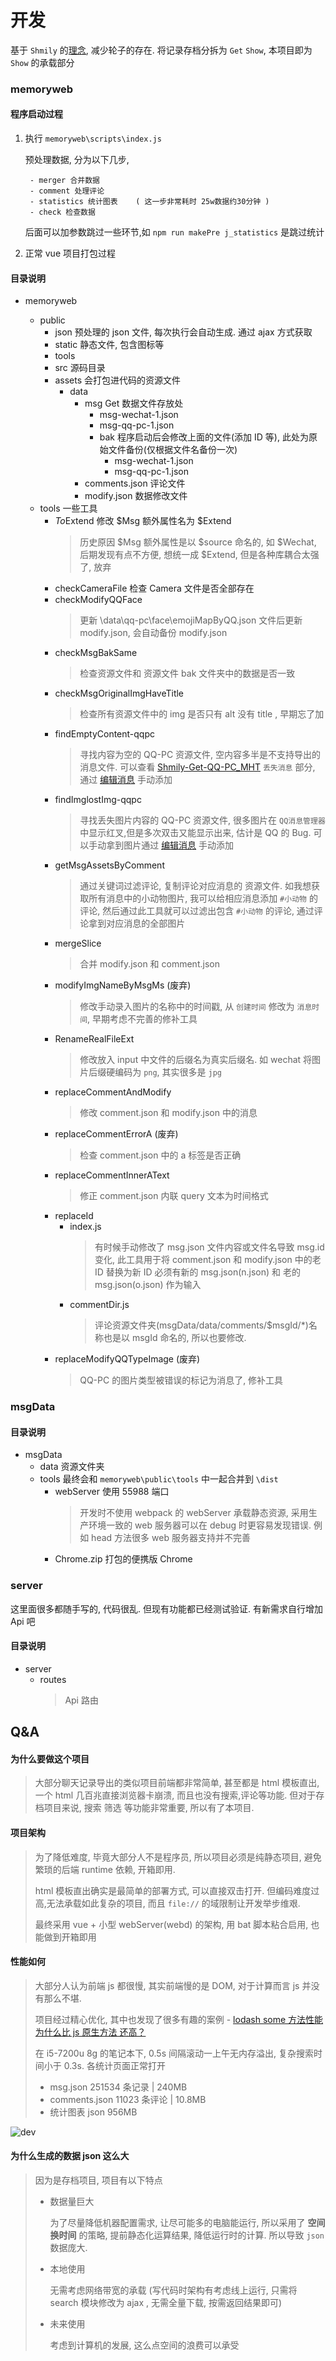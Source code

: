 # 开发

基于 `Shmily` 的[理念](https://lqzh.me/Shmily/guide/concept.html), 减少轮子的存在. 将记录存档分拆为 `Get` `Show`, 本项目即为 `Show` 的承载部分

### memoryweb

#### 程序启动过程

1.  执行 `memoryweb\scripts\index.js`

    预处理数据, 分为以下几步,

         - merger 合并数据
         - comment 处理评论
         - statistics 统计图表    ( 这一步非常耗时 25w数据约30分钟 )
         - check 检查数据

    后面可以加参数跳过一些环节,如 `npm run makePre j_statistics` 是跳过统计

2.  正常 vue 项目打包过程

#### 目录说明

-   memoryweb

    -   public
        -   json 预处理的 json 文件, 每次执行会自动生成. 通过 ajax 方式获取
        -   static 静态文件, 包含图标等
        -   tools
        -   src 源码目录
        -   assets 会打包进代码的资源文件
            -   data
                -   msg Get 数据文件存放处
                    -   msg-wechat-1.json
                    -   msg-qq-pc-1.json
                    -   bak 程序启动后会修改上面的文件(添加 ID 等), 此处为原始文件备份(仅根据文件名备份一次)
                        -   msg-wechat-1.json
                        -   msg-qq-pc-1.json
                -   comments.json 评论文件
                -   modify.json 数据修改文件
    -   tools 一些工具
        -   $To$Extend 修改 $Msg 额外属性名为 $Extend
            > 历史原因 $Msg 额外属性是以 $source 命名的, 如 $Wechat, 后期发现有点不方便, 想统一成 $Extend, 但是各种库耦合太强了, 放弃
        -   checkCameraFile 检查 Camera 文件是否全部存在
        -   checkModifyQQFace
            > 更新 \data\qq-pc\face\emojiMapByQQ.json 文件后更新 modify.json, 会自动备份 modify.json
        -   checkMsgBakSame
            > 检查资源文件和 资源文件 bak 文件夹中的数据是否一致
        -   checkMsgOriginalImgHaveTitle
            > 检查所有资源文件中的 img 是否只有 alt 没有 title , 早期忘了加
        -   findEmptyContent-qqpc
            > 寻找内容为空的 QQ-PC 资源文件, 空内容多半是不支持导出的消息文件. 可以查看 [Shmily-Get-QQ-PC_MHT](https://github.com/lqzhgood/Shmily-Get-QQ-PC_MHT) `丢失消息` 部分, 通过 [编辑消息](../docs/modify-msg.md) 手动添加
        -   findImglostImg-qqpc
            > 寻找丢失图片内容的 QQ-PC 资源文件, 很多图片在 `QQ消息管理器` 中显示红叉,但是多次双击又能显示出来, 估计是 QQ 的 Bug. 可以手动拿到图片通过 [编辑消息](../docs/modify-msg.md) 手动添加
        -   getMsgAssetsByComment
            > 通过关键词过滤评论, 复制评论对应消息的 资源文件. 如我想获取所有消息中的小动物图片, 我可以给相应消息添加 `#小动物` 的评论, 然后通过此工具就可以过滤出包含 `#小动物` 的评论, 通过评论拿到对应消息的全部图片
        -   mergeSlice
            > 合并 modify.json 和 comment.json
        -   modifyImgNameByMsgMs (废弃)
            > 修改手动录入图片的名称中的时间戳, 从 `创建时间` 修改为 `消息时间`, 早期考虑不完善的修补工具
        -   RenameRealFileExt
            > 修改放入 input 中文件的后缀名为真实后缀名. 如 wechat 将图片后缀硬编码为 `png`, 其实很多是 `jpg`
        -   replaceCommentAndModify
            > 修改 comment.json 和 modify.json 中的消息
        -   replaceCommentErrorA (废弃)
            > 检查 comment.json 中的 a 标签是否正确
        -   replaceCommentInnerAText
            > 修正 comment.json 内联 query 文本为时间格式
        -   replaceId
            -   index.js
                > 有时候手动修改了 msg.json 文件内容或文件名导致 msg.id 变化, 此工具用于将 comment.json 和 modify.json 中的老 ID 替换为新 ID
                > 必须有新的 msg.json(n.json) 和 老的 msg.json(o.json) 作为输入
            -   commentDir.js
                > 评论资源文件夹(msgData/data/comments/$msgId/\*)名称也是以 msgId 命名的, 所以也要修改.
        -   replaceModifyQQTypeImage (废弃)
            > QQ-PC 的图片类型被错误的标记为消息了, 修补工具

### msgData

#### 目录说明

-   msgData
    -   data 资源文件夹
    -   tools 最终会和 `memoryweb\public\tools` 中一起合并到 `\dist`
        -   webServer 使用 55988 端口
            > 开发时不使用 webpack 的 webServer 承载静态资源, 采用生产环境一致的 web 服务器可以在 debug 时更容易发现错误. 例如 head 方法很多 web 服务器支持并不完善
        -   Chrome.zip 打包的便携版 Chrome

### server

这里面很多都随手写的, 代码很乱. 但现有功能都已经测试验证. 有新需求自行增加 Api 吧

#### 目录说明

-   server
    -   routes
        > Api 路由

## Q&A

#### 为什么要做这个项目

> 大部分聊天记录导出的类似项目前端都非常简单, 甚至都是 html 模板直出, 一个 html 几百兆直接浏览器卡崩溃, 而且也没有搜索,评论等功能. 但对于存档项目来说, 搜索 筛选 等功能非常重要, 所以有了本项目.

#### 项目架构

> 为了降低难度, 毕竟大部分人不是程序员, 所以项目必须是纯静态项目, 避免繁琐的后端 runtime 依赖, 开箱即用.
>
> html 模板直出确实是最简单的部署方式, 可以直接双击打开. 但编码难度过高,无法承载如此复杂的项目, 而且 `file://` 的域限制让开发举步维艰.
>
> 最终采用 vue + 小型 webServer(webd) 的架构, 用 bat 脚本粘合启用, 也能做到开箱即用

#### 性能如何

> 大部分人认为前端 js 都很慢, 其实前端慢的是 DOM, 对于计算而言 js 并没有那么不堪.
>
> 项目经过精心优化, 其中也发现了很多有趣的案例 - [lodash some 方法性能为什么比 js 原生方法 还高？](https://v2ex.com/t/870035)
>
> 在 i5-7200u 8g 的笔记本下, 0.5s 间隔滚动一上午无内存溢出, 复杂搜索时间小于 0.3s. 各统计页面正常打开
>
> -   msg.json 251534 条记录 | 240MB
> -   comments.json 11023 条评论 | 10.8MB
> -   统计图表 json 956MB

![dev](./assets/dev-1.png)

#### 为什么生成的数据 json 这么大

> 因为是存档项目, 项目有以下特点
>
> -   数据量巨大
>
>     为了尽量降低机器配置需求, 让尽可能多的电脑能运行, 所以采用了 **空间换时间** 的策略, 提前静态化运算结果, 降低运行时的计算. 所以导致 `json` 数据庞大.
>
> -   本地使用
>
>     无需考虑网络带宽的承载
>     (写代码时架构有考虑线上运行, 只需将 search 模块修改为 ajax , 无需全量下载, 按需返回结果即可)
>
> -   未来使用
>
>     考虑到计算机的发展, 这么点空间的浪费可以承受

